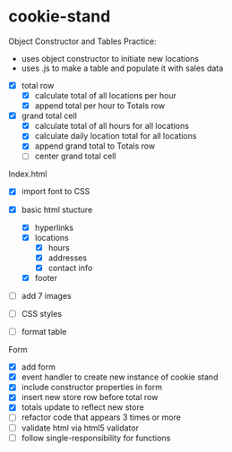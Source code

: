 # cookie-stand

Object Constructor and Tables Practice:

- uses object constructor to initiate new locations
- uses .js to make a table and populate it with sales data

- [x] total row
  - [x] calculate total of all locations per hour
  - [x] append total per hour to Totals row
- [x] grand total cell
  - [x] calculate total of all hours for all locations
  - [x] calculate daily location total for all locations
  - [x] append grand total to Totals row
  - [ ] center grand total cell

Index.html

- [x] import font to CSS
- [x] basic html stucture
  - [x] hyperlinks
  - [x] locations
    - [x] hours
    - [x] addresses
    - [x] contact info
  - [x] footer
- [ ] add 7 images

- [ ] CSS styles
- [ ] format table

Form

- [x] add form
- [x] event handler to create new instance of cookie stand
- [x] include constructor properties in form
- [x] insert new store row before total row
- [x] totals update to reflect new store
- [ ] refactor code that appears 3 times or more
- [ ] validate html via html5 validator
- [ ] follow single-responsibility for functions